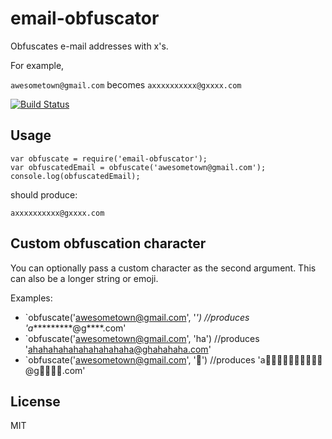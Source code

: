 email-obfuscator
================

Obfuscates e-mail addresses with x's.

For example,

`awesometown@gmail.com` becomes `axxxxxxxxxx@gxxxx.com`

[![Build Status](https://travis-ci.org/bertrandom/email-obfuscator.svg?branch=master)](https://travis-ci.org/bertrandom/email-obfuscator)

## Usage

```
var obfuscate = require('email-obfuscator');
var obfuscatedEmail = obfuscate('awesometown@gmail.com');
console.log(obfuscatedEmail);
```

should produce:

`axxxxxxxxxx@gxxxx.com`

## Custom obfuscation character

You can optionally pass a custom character as the second argument. This can also be a longer string or emoji.

Examples:

- `obfuscate('awesometown@gmail.com', '*') //produces 'a**********@g****.com'
- `obfuscate('awesometown@gmail.com', 'ha') //produces 'ahahahahahahahahahaha@ghahahaha.com'
- `obfuscate('awesometown@gmail.com', '🤔') //produces 'a🤔🤔🤔🤔🤔🤔🤔🤔🤔🤔@g🤔🤔🤔🤔.com'

## License

MIT
